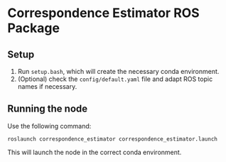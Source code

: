 # Correspondence Estimator ROS Package

## Setup

1. Run `setup.bash`, which will create the necessary conda environment.
2. (Optional) check the `config/default.yaml` file and adapt ROS topic names if necessary.

## Running the node

Use the following command:

```roslaunch correspondence_estimator correspondence_estimator.launch```

This will launch the node in the correct conda environment.